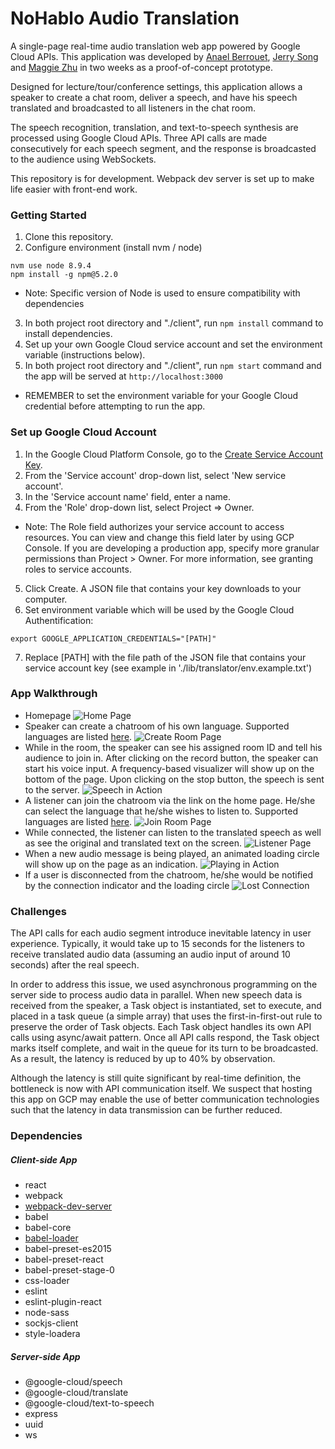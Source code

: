 NoHablo Audio Translation
=====================
A single-page real-time audio translation web app powered by Google Cloud APIs. This application was developed by [Anael Berrouet](https://github.com/AnaelBerrouet), [Jerry Song](https://github.com/jerry1646) and [Maggie Zhu](https://github.com/maggiezhu) in two weeks as a proof-of-concept prototype.

Designed for lecture/tour/conference settings, this application allows a speaker to create a chat room, deliver a speech, and have his speech translated and broadcasted to all listeners in the chat room.

The speech recognition, translation, and text-to-speech synthesis are processed using Google Cloud APIs. Three API calls are made consecutively for each speech segment, and the response is broadcasted to the audience using WebSockets.

This repository is for development. Webpack dev server is set up to make life easier with front-end work.

### Getting Started

1. Clone this repository.
2. Configure environment (install nvm / node)
```
nvm use node 8.9.4
npm install -g npm@5.2.0
````
- Note: Specific version of Node is used to ensure compatibility with dependencies
3. In both project root directory and "./client", run `npm install` command to install dependencies.
4. Set up your own Google Cloud service account and set the environment variable (instructions below).
5. In both project root directory and "./client", run `npm start` command and the app will be served at `http://localhost:3000`
- REMEMBER to set the environment variable for your Google Cloud credential before attempting to run the app.


### Set up Google Cloud Account
1. In the Google Cloud Platform Console, go to the [Create Service Account Key](https://console.cloud.google.com/apis/credentials/serviceaccountkey?_ga=2.104477824.-1895077828.1541163389 "Go to create service account key page").
2. From the 'Service account' drop-down list, select 'New service account'.
3. In the 'Service account name' field, enter a name.
4. From the 'Role' drop-down list, select Project => Owner.
- Note: The Role field authorizes your service account to access resources. You can view and change this field later by using GCP Console. If you are developing a production app, specify more granular permissions than Project > Owner. For more information, see granting roles to service accounts.
5. Click Create. A JSON file that contains your key downloads to your computer.
6. Set environment variable which will be used by the Google Cloud Authentification:
```
export GOOGLE_APPLICATION_CREDENTIALS="[PATH]"
```
7. Replace [PATH] with the file path of the JSON file that contains your service account key (see example in './lib/translator/env.example.txt')

### App Walkthrough
- Homepage
![Home Page](https://github.com/jerry1646/NoHablo-Translation-App/blob/master/docs/screenshots/homepage.png)
- Speaker can create a chatroom of his own language. Supported languages are listed [here](https://cloud.google.com/speech-to-text/docs/languages).
![Create Room Page](https://github.com/jerry1646/NoHablo-Translation-App/blob/master/docs/screenshots/Create-Room.png)
- While in the room, the speaker can see his assigned room ID and tell his audience to join in. After clicking on the record button, the speaker can start his voice input. A frequency-based visualizer will show up on the bottom of the page. Upon clicking on the stop button, the speech is sent to the server.
![Speech in Action](https://github.com/jerry1646/NoHablo-Translation-App/blob/master/docs/screenshots/Speech-in-Action.png)
- A listener can join the chatroom via the link on the home page. He/she can select the language that he/she wishes to listen to. Supported languages are listed [here](https://cloud.google.com/text-to-speech/docs/voices).
![Join Room Page](https://github.com/jerry1646/NoHablo-Translation-App/blob/master/docs/screenshots/Join-Room.png)
- While connected, the listener can listen to the translated speech as well as see the original and translated text on the screen.
![Listener Page](https://github.com/jerry1646/NoHablo-Translation-App/blob/master/docs/screenshots/Listener-Screen.png)
- When a new audio message is being played, an animated loading circle will show up on the page as an indication.
![Playing in Action](https://github.com/jerry1646/NoHablo-Translation-App/blob/master/docs/screenshots/Playing-in-Action.png)
- If a user is disconnected from the chatroom, he/she would be notified by the connection indicator and the loading circle
![Lost Connection](https://github.com/jerry1646/NoHablo-Translation-App/blob/master/docs/screenshots/Lost-Connection-Indication.png)

### Challenges
The API calls for each audio segment introduce inevitable latency in user experience. Typically, it would take up to 15 seconds for the listeners to receive translated audio data (assuming an audio input of around 10 seconds) after the real speech.

In order to address this issue, we used asynchronous programming on the server side to process audio data in parallel. When new speech data is received from the speaker, a Task object is instantiated, set to execute, and placed in a task queue (a simple array) that uses the first-in-first-out rule to preserve the order of Task objects. Each Task object handles its own API calls using async/await pattern. Once all API calls respond, the Task object marks itself complete, and wait in the queue for its turn to be broadcasted. As a result, the latency is reduced by up to 40% by observation.

Although the latency is still quite significant by real-time definition, the bottleneck is now with API communication itself. We suspect that hosting this app on GCP may enable the use of better communication technologies such that the latency in data transmission can be further reduced.

### Dependencies

##### Client-side App
* react
* webpack
* [webpack-dev-server](https://github.com/webpack/webpack-dev-server)
* babel
* babel-core
* [babel-loader](https://github.com/babel/babel-loader)
* babel-preset-es2015
* babel-preset-react
* babel-preset-stage-0
* css-loader
* eslint
* eslint-plugin-react
* node-sass
* sockjs-client
* style-loadera

##### Server-side App
* @google-cloud/speech
* @google-cloud/translate
* @google-cloud/text-to-speech
* express
* uuid
* ws
